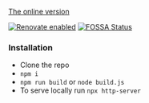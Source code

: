 [The online version](https://dgrammatiko.github.io/com_frontpage/)

[![Renovate enabled](https://img.shields.io/badge/renovate-enabled-brightgreen.svg)](https://renovatebot.com/)
[![FOSSA Status](https://app.fossa.io/api/projects/git%2Bgithub.com%2Fdgrammatiko%2Fcom_frontpage.svg?type=shield)](https://app.fossa.io/projects/git%2Bgithub.com%2Fdgrammatiko%2Fcom_frontpage?ref=badge_shield)

### Installation


- Clone the repo
- `npm i`
- `npm run build` or `node build.js`
- To serve locally run `npx http-server`
